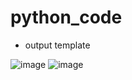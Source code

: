 # python_code

- output template

![image](https://github.com/monmonmons/python_code/assets/64639548/04ceaf67-3501-431e-abed-88200695da5c)
![image](https://github.com/monmonmons/python_code/assets/64639548/83359908-7d3c-4708-be91-2f29d6c8afe3)
